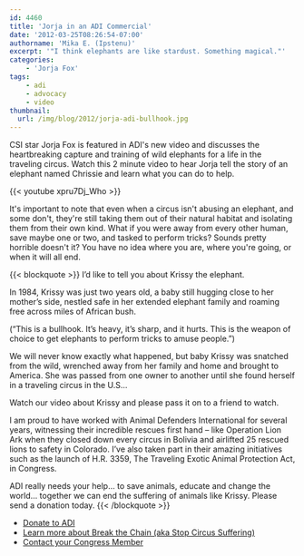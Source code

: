 ```yaml
---
id: 4460
title: 'Jorja in an ADI Commercial'
date: '2012-03-25T08:26:54-07:00'
authorname: 'Mika E. (Ipstenu)'
excerpt: '"I think elephants are like stardust. Something magical."'
categories:
    - 'Jorja Fox'
tags:
    - adi
    - advocacy
    - video
thumbnail:
  url: /img/blog/2012/jorja-adi-bullhook.jpg
---
```


CSI star Jorja Fox is featured in ADI's new video and discusses the heartbreaking capture and training of wild elephants for a life in the traveling circus. Watch this 2 minute video to hear Jorja tell the story of an elephant named Chrissie and learn what you can do to help.

{{< youtube xpru7Dj_Who >}}

It's important to note that even when a circus isn't abusing an elephant, and some don't, they're still taking them out of their natural habitat and isolating them from their own kind. What if you were away from every other human, save maybe one or two, and tasked to perform tricks? Sounds pretty horrible doesn't it? You have no idea where you are, where you're going, or when it will all end.

{{< blockquote >}}
I’d like to tell you about Krissy the elephant.

In 1984, Krissy was just two years old, a baby still hugging close to her mother’s side, nestled safe in her extended elephant family and roaming free across miles of African bush.

(“This is a bullhook. It’s heavy, it’s sharp, and it hurts. This is the weapon of choice to get elephants to perform tricks to amuse people.”)

We will never know exactly what happened, but baby Krissy was snatched from the wild, wrenched away from her family and home and brought to America. She was passed from one owner to another until she found herself in a traveling circus in the U.S…

Watch our video about Krissy and please pass it on to a friend to watch.

I am proud to have worked with Animal Defenders International for several years, witnessing their incredible rescues first hand – like Operation Lion Ark when they closed down every circus in Bolivia and airlifted 25 rescued lions to safety in Colorado. I’ve also taken part in their amazing initiatives such as the launch of H.R. 3359, The Traveling Exotic Animal Protection Act, in Congress.

ADI really needs your help… to save animals, educate and change the world… together we can end the suffering of animals like Krissy. Please send a donation today.
{{< /blockquote >}}

* [Donate to ADI](http://www.ad-international.org/take_action/donate.php)
* [Learn more about Break the Chain (aka Stop Circus Suffering)](https://www.stopcircussuffering.com/)
* [Contact your Congress Member](http://bit.ly/EmailToCongress)
